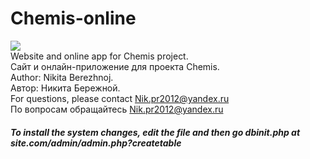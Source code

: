 Chemis-online
=============
<img src="http://cs406224.vk.me/v406224475/a9bd/pAqJY4W_Wp8.jpg"><br>
Website and online app for Chemis project.<br>
Сайт и онлайн-приложение для проекта Chemis.<br>
Author: Nikita Berezhnoj.<br>
Автор: Никита Бережной.<br>
For questions, please contact Nik.pr2012@yandex.ru<br>
По вопросам обращайтесь Nik.pr2012@yandex.ru<br>
<h5>To install the system changes, edit the file and then go dbinit.php at site.com/admin/admin.php?createtable</h5>
